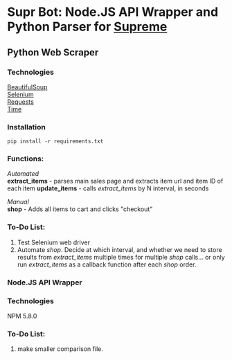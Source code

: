 # Supr Bot: Node.JS API Wrapper and Python Parser for [Supreme](https://www.supremenewyork.com)

## Python Web Scraper

### Technologies
[BeautifulSoup](https://www.crummy.com/software/BeautifulSoup/bs4/doc/)  
[Selenium](https://www.seleniumhq.org/)  
[Requests](http://docs.python-requests.org/en/master/)  
[Time](https://docs.python.org/2/library/time.html)

### Installation
`pip install -r requirements.txt`

### Functions:

*Automated*  
**extract_items** - parses main sales page and extracts item url and item ID of each item
**update_items** - calls *extract_items* by N interval, in seconds

*Manual*  
**shop** - Adds all items to cart and clicks "checkout"

### To-Do List:
1. Test Selenium web driver
2. Automate *shop*. Decide at which interval, and whether we need to store results from *extract_items* multiple times for multiple *shop* calls... or only run *extract_items* as a callback function after each *shop* order.

### Node.JS API Wrapper

### Technologies
NPM 5.8.0

### To-Do List:
1. make smaller comparison file. 



